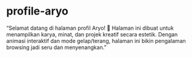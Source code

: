 # profile-aryo
“Selamat datang di halaman profil Aryo! 🌟 Halaman ini dibuat untuk menampilkan karya, minat, dan projek kreatif secara estetik. Dengan animasi interaktif dan mode gelap/terang, halaman ini bikin pengalaman browsing jadi seru dan menyenangkan.”

